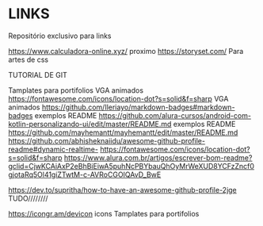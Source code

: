 # LINKS
Repositório exclusivo para links

https://www.calculadora-online.xyz/ proximo
https://storyset.com/ Para artes de css


TUTORIAL DE GIT

Tamplates para portifolios
                                   VGA animados
https://fontawesome.com/icons/location-dot?s=solid&f=sharp
                                   VGA animados
https://github.com/Ileriayo/markdown-badges#markdown-badges
                                  exemplos README
https://github.com/alura-cursos/android-com-kotlin-personalizando-ui/edit/master/README.md
                                  exemplos README
https://github.com/mayhemantt/mayhemantt/edit/master/README.md
https://github.com/abhisheknaiidu/awesome-github-profile-readme#dynamic-realtime-
https://fontawesome.com/icons/location-dot?s=solid&f=sharp 
https://www.alura.com.br/artigos/escrever-bom-readme?gclid=CjwKCAiAxP2eBhBiEiwA5puhNcPBYbauQhOyMrWeXUD8YCFzZncf0gjotaRq5Ol41giZTwtM-c-AVRoCGOIQAvD_BwE


https://dev.to/supritha/how-to-have-an-awesome-github-profile-2jge TUDO////////


https://icongr.am/devicon icons
Tamplates para portifolios
